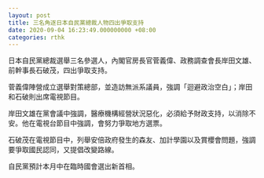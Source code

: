```yaml
---
layout: post
title: 三名角逐日本自民黨總裁人物四出爭取支持
date: 2020-09-04 16:23:49.000000000 +08:00
categories: rthk
---
```


日本自民黨總裁選舉三名參選人，內閣官房長官菅義偉、政務調查會長岸田文雄、前幹事長石破茂，四出爭取支持。

菅義偉陣營成立選舉對策總部，並造訪無派系議員，強調「迴避政治空白」；岸田和石破則出席電視節目。

岸田文雄在黨會議中強調，醫療機構經營狀況惡化，必須給予財政支持，以消除不安。他在電視台節目中強調，會努力爭取地方選票。

石破茂在電視節目中，列舉安倍政府發生的森友、加計學園以及賞櫻會問題，強調要爭取國民認同，又提倡改變路線。

自民黨預計本月中在臨時國會選出新首相。
